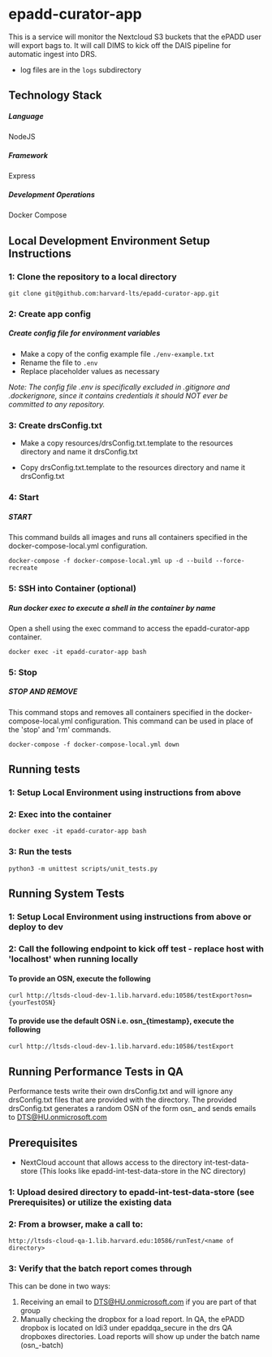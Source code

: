 # epadd-curator-app
This is a service will monitor the Nextcloud S3 buckets that the ePADD user will export bags to. It will call DIMS to kick off the DAIS pipeline for automatic ingest into DRS.

* log files are in the `logs` subdirectory

## Technology Stack
##### Language
NodeJS

##### Framework
Express

##### Development Operations
Docker Compose

## Local Development Environment Setup Instructions

### 1: Clone the repository to a local directory
`git clone git@github.com:harvard-lts/epadd-curator-app.git`

### 2: Create app config

##### Create config file for environment variables
- Make a copy of the config example file `./env-example.txt`
- Rename the file to `.env`
- Replace placeholder values as necessary

*Note: The config file .env is specifically excluded in .gitignore and .dockerignore, since it contains credentials it should NOT ever be committed to any repository.*

### 3: Create drsConfig.txt

- Make a copy resources/drsConfig.txt.template to the resources directory and name it drsConfig.txt

- Copy drsConfig.txt.template to the resources directory and name it drsConfig.txt


### 4: Start

##### START

This command builds all images and runs all containers specified in the docker-compose-local.yml configuration.

```
docker-compose -f docker-compose-local.yml up -d --build --force-recreate
```

### 5: SSH into Container (optional)

##### Run docker exec to execute a shell in the container by name

Open a shell using the exec command to access the epadd-curator-app container.

```
docker exec -it epadd-curator-app bash
```

### 5: Stop

##### STOP AND REMOVE

This command stops and removes all containers specified in the docker-compose-local.yml configuration. This command can be used in place of the 'stop' and 'rm' commands.

```
docker-compose -f docker-compose-local.yml down
```

## Running tests

### 1: Setup Local Environment using instructions from above

### 2: Exec into the container

```
docker exec -it epadd-curator-app bash
```

### 3: Run the tests

```
python3 -m unittest scripts/unit_tests.py 
```

## Running System Tests

### 1: Setup Local Environment using instructions from above or deploy to dev

### 2: Call the following endpoint to kick off test - replace host with 'localhost' when running locally

#### To provide an OSN, execute the following

```
curl http://ltsds-cloud-dev-1.lib.harvard.edu:10586/testExport?osn={yourTestOSN}
```

#### To provide use the default OSN i.e. osn_{timestamp}, execute the following

```
curl http://ltsds-cloud-dev-1.lib.harvard.edu:10586/testExport
```

## Running Performance Tests in QA

Performance tests write their own drsConfig.txt and will ignore any drsConfig.txt files that are provided with the directory.  The provided drsConfig.txt generates a random OSN of the form osn_<timestamp> and sends emails to DTS@HU.onmicrosoft.com

## Prerequisites

- NextCloud account that allows access to the directory int-test-data-store (This looks like epadd-int-test-data-store in the NC directory)


### 1: Upload desired directory to epadd-int-test-data-store (see Prerequisites) or utilize the existing data

### 2: From a browser, make a call to:
```
http://ltsds-cloud-qa-1.lib.harvard.edu:10586/runTest/<name of directory>
```
### 3: Verify that the batch report comes through 
This can be done in two ways:
1. Receiving an email to DTS@HU.onmicrosoft.com if you are part of that group
2. Manually checking the dropbox for a load report.  In QA, the ePADD dropbox is located on ldi3 under epaddqa_secure in the drs QA dropboxes directories.  Load reports will show up under the batch name (osn_<timestamp>-batch)
